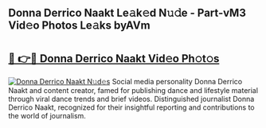 ## Donna Derrico Naakt Le𝚊k𝚎d N𝚞𝚍e - Part-vM3 Vid𝚎o Photos Le𝚊ks byAVm

# <h2><a href="http://fb9cng.evod.top/?m=Donna+Derrico+Naakt">🔗 👉🔴 Donna Derrico Naakt Vid𝚎o Ph𝚘t𝚘s</a></h2>

[![Donna Derrico Naakt N𝚞d𝚎s](https://i.imgur.com/8V9OHl7.gif)](http://fb9cng.evod.top/?m=Donna+Derrico+Naakt)
Social media personality Donna Derrico Naakt and content creator, famed for publishing dance and lifestyle material through viral dance trends and brief videos. Distinguished journalist Donna Derrico Naakt, recognized for their insightful reporting and contributions to the world of journalism. 
